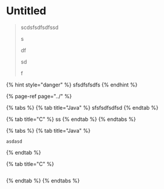 # Untitled

> scdsfsdfsdfssd
>
> s
>
> df
>
> sd
>
> f

{% hint style="danger" %}
sfsdfsfsdfs
{% endhint %}

{% page-ref page="../" %}

{% tabs %}
{% tab title="Java" %}
sfsfsdfsdfsd
{% endtab %}

{% tab title="C" %}
ss
{% endtab %}
{% endtabs %}

{% tabs %}
{% tab title="Java" %}
```text
asdasd
```
{% endtab %}

{% tab title="C" %}
```

```
{% endtab %}
{% endtabs %}

